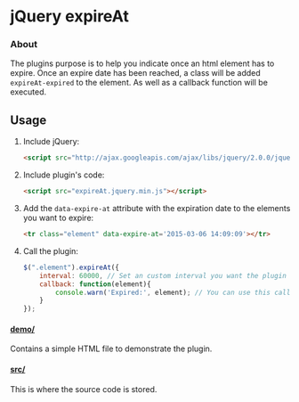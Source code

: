 # jQuery expireAt

### About

The plugins purpose is to help you indicate once an html element has to expire. Once an expire date has been reached, a class will be added `expireAt-expired` to the element. As well as a callback function will be executed. 

## Usage

1. Include jQuery:

	```html
	<script src="http://ajax.googleapis.com/ajax/libs/jquery/2.0.0/jquery.min.js"></script>
	```

2. Include plugin's code:

	```html
	<script src="expireAt.jquery.min.js"></script>
	```

3. Add the `data-expire-at` attribute with the expiration date to the elements you want to expire:

	```html
    <tr class="element" data-expire-at='2015-03-06 14:09:09'></tr>
	```

4. Call the plugin:

	```javascript
    $(".element").expireAt({
		interval: 60000, // Set an custom interval you want the plugin to iterate through the elements. The default is 60 seconds
		callback: function(element){
			console.warn('Expired:', element); // You can use this callback function to handle the expired element
		}
	});
	```

#### [demo/](https://github.com/Kreshnik/expireAt/tree/master)

Contains a simple HTML file to demonstrate the plugin.

#### [src/](https://github.com/Kreshnik/expireAt/tree/master/src)

This is where the source code is stored.
